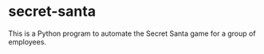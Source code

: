 # secret-santa
This is a Python program to automate the Secret Santa game for a group of employees.
